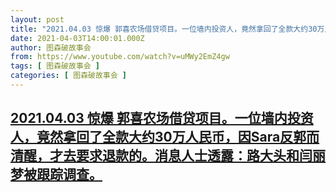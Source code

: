 ```yaml
---
layout: post
title: "2021.04.03 惊爆 郭喜农场借贷项目。一位墙内投资人，竟然拿回了全款大约30万人民币，因Sara反郭而清醒，才去要求退款的。消息人士透露：路大头和闫丽梦被跟踪调查。"
date: 2021-04-03T14:00:01.000Z
author: 图森破故事会
from: https://www.youtube.com/watch?v=uMWy2EmZ4gw
tags: [ 图森破故事会 ]
categories: [ 图森破故事会 ]
---
```

<!--1617458401000-->
[2021.04.03 惊爆 郭喜农场借贷项目。一位墙内投资人，竟然拿回了全款大约30万人民币，因Sara反郭而清醒，才去要求退款的。消息人士透露：路大头和闫丽梦被跟踪调查。](https://www.youtube.com/watch?v=uMWy2EmZ4gw)
------

<div>

</div>
